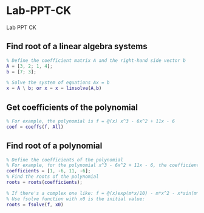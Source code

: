 # Lab-PPT-CK
Lab PPT CK 

## Find root of a linear algebra systems
```matlab
% Define the coefficient matrix A and the right-hand side vector b
A = [3, 2; 1, 4];
b = [7; 3];

% Solve the system of equations Ax = b
x = A \ b; or x = x = linsolve(A,b)
```
## Get coefficients of the polynomial
```matlab
% For example, the polynomial is f = @(x) x^3 - 6x^2 + 11x - 6
coef = coeffs(f, All)
```
## Find root of a polynomial
```matlab
% Define the coefficients of the polynomial
% For example, for the polynomial x^3 - 6x^2 + 11x - 6, the coefficients are [1, -6, 11, -6]
coefficients = [1, -6, 11, -6];
% Find the roots of the polynomial
roots = roots(coefficients);

% If there's a complex one like: f = @(x)exp(m*x/10) - m*x^2 - x*sin(m*x/10)
% Use fsolve function with x0 is the initial value: 
roots = fsolve(f, x0) 
```
